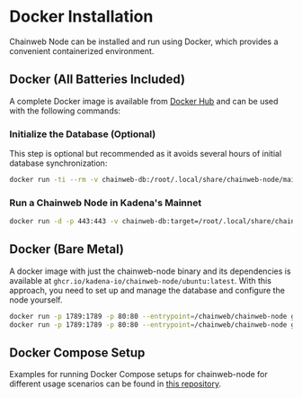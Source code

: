 # Docker Installation

Chainweb Node can be installed and run using Docker, which provides a convenient containerized environment.

## Docker (All Batteries Included)

A complete Docker image is available from [Docker Hub](https://hub.docker.com/r/kadena/chainweb-node) and can be used with the following commands:

### Initialize the Database (Optional)

This step is optional but recommended as it avoids several hours of initial database synchronization:

```bash
docker run -ti --rm -v chainweb-db:/root/.local/share/chainweb-node/mainnet01/0/ kadena/chainweb-node /chainweb/initialize-db.sh
```

### Run a Chainweb Node in Kadena's Mainnet

```bash
docker run -d -p 443:443 -v chainweb-db:target=/root/.local/share/chainweb-node/mainnet01/0/ kadena/chainweb-node
```

## Docker (Bare Metal)

A docker image with just the chainweb-node binary and its dependencies is available at `ghcr.io/kadena-io/chainweb-node/ubuntu:latest`. With this approach, you need to set up and manage the database and configure the node yourself.

```bash
docker run -p 1789:1789 -p 80:80 --entrypoint=/chainweb/chainweb-node ghcr.io/kadena-io/chainweb-node/ubuntu:latest --help
docker run -p 1789:1789 -p 80:80 --entrypoint=/chainweb/chainweb-node ghcr.io/kadena-io/chainweb-node/ubuntu:latest --print-config
```

## Docker Compose Setup

Examples for running Docker Compose setups for chainweb-node for different usage scenarios can be found in [this repository](https://github.com/kadena-io/docker-compose-chainweb-node).
